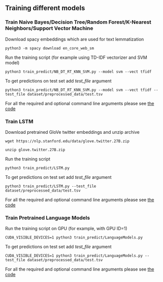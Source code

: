 ## Training different models

### Train Naive Bayes/Decision Tree/Random Forest/K-Nearest Neighbors/Support Vector Machine

Download spacy embeddings which are used for text lemmatization

```
python3 -m spacy download en_core_web_sm
```

Run the training script (for example using TD-IDF vectorizer and SVM model)
```
python3 train_predict/NB_DT_RT_KNN_SVM.py --model svm --vect tfidf
```

To get predictions on test set add _test_file_ argument
```
python3 train_predict/NB_DT_RT_KNN_SVM.py --model svm --vect tfidf --test_file dataset/preprocessed_data/test.tsv
```

For all the required and optional command line arguments please see [the code](https://github.com/annedadaa/Offensive_Language_Identification/blob/954ab945d65b8383fa3f9ecf654118f0793e71d0/train_predict/NB_DT_RT_KNN_SVM.py#L32)

### Train LSTM
Download pretrained GloVe twitter embeddings and unzip archive

```
wget https://nlp.stanford.edu/data/glove.twitter.27B.zip
```
```
unzip glove.twitter.27B.zip
```
Run the training script
```
python3 train_predict/LSTM.py
```
To get predictions on test set add _test_file_ argument
```
python3 train_predict/LSTM.py --test_file dataset/preprocessed_data/test.tsv

```

For all the required and optional command line arguments please see [the code](https://github.com/annedadaa/Offensive_Language_Identification/blob/948930f986709f641af581781ee8447902198d53/train_predict/LSTM.py#L29)

### Train Pretrained Language Models
Run the training script on GPU (for example, with GPU ID=1)

```
CUDA_VISIBLE_DEVICES=1 python3 train_predict/LanguageModels.py
```
To get predictions on test set add _test_file_ argument

```
CUDA_VISIBLE_DEVICES=1 python3 train_predict/LanguageModels.py --test_file dataset/preprocessed_data/test.tsv
```
For all the required and optional command line arguments please see [the code](https://github.com/annedadaa/Offensive_Language_Identification/blob/59cfda15503a9b7ec0817d374525a41a8679495d/train_predict/LanguageModels.py#L18)

